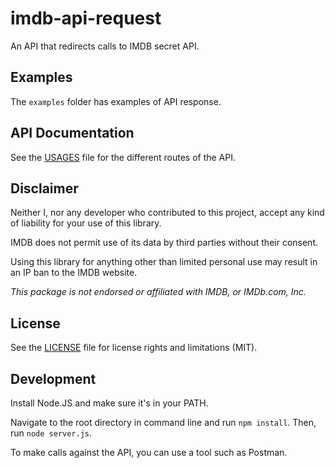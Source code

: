 # imdb-api-request

An API that redirects calls to IMDB secret API.

## Examples

The `examples` folder has examples of API response.

## API Documentation

See the [USAGES](USAGES.md) file for the different routes of the API.

## Disclaimer

Neither I, nor any developer who contributed to this project, accept any kind of liability for your use of this library.

IMDB does not permit use of its data by third parties without their consent.

Using this library for anything other than limited personal use may result in an IP ban to the IMDB website.

*This package is not endorsed or affiliated with IMDB, or IMDb.com, Inc.*

## License

See the [LICENSE](LICENSE.md) file for license rights and limitations (MIT).

## Development

Install Node.JS and make sure it's in your PATH.

Navigate to the root directory in command line and run `npm install`. Then, run `node server.js`.

To make calls against the API, you can use a tool such as Postman.


